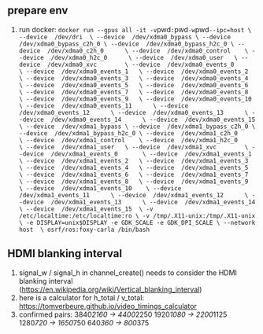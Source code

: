 ## prepare env
1. run docker: 
` docker run --gpus all -it -v `pwd`:`pwd` -w `pwd` --ipc=host \
--device  /dev/dri	\
--device  /dev/xdma0_bypass	\
--device  /dev/xdma0_bypass_c2h_0 \
--device  /dev/xdma0_bypass_h2c_0 \
--device  /dev/xdma0_c2h_0  	\
--device  /dev/xdma0_control  	\
--device  /dev/xdma0_h2c_0  	\
--device  /dev/xdma0_user  	\
--device  /dev/xdma0_xvc		\
--device  /dev/xdma0_events_0   	\
--device  /dev/xdma0_events_1  	\
--device  /dev/xdma0_events_2  	\
--device  /dev/xdma0_events_3  	\
--device  /dev/xdma0_events_4  	\
--device  /dev/xdma0_events_5  	\
--device  /dev/xdma0_events_6  	\
--device  /dev/xdma0_events_7  	\
--device  /dev/xdma0_events_8  	\
--device  /dev/xdma0_events_9 	\
--device  /dev/xdma0_events_10    \
--device  /dev/xdma0_events_11  	\
--device  /dev/xdma0_events_12  	\
--device  /dev/xdma0_events_13  	\
--device  /dev/xdma0_events_14   	\
--device  /dev/xdma0_events_15	\
--device  /dev/xdma1_bypass	\
--device  /dev/xdma1_bypass_c2h_0 \
--device  /dev/xdma1_bypass_h2c_0 \
--device  /dev/xdma1_c2h_0  	\
--device  /dev/xdma1_control  	\
--device  /dev/xdma1_h2c_0  	\
--device  /dev/xdma1_user  	\
--device  /dev/xdma1_xvc		\
--device  /dev/xdma1_events_0   	\
--device  /dev/xdma1_events_1  	\
--device  /dev/xdma1_events_2  	\
--device  /dev/xdma1_events_3  	\
--device  /dev/xdma1_events_4  	\
--device  /dev/xdma1_events_5  	\
--device  /dev/xdma1_events_6  	\
--device  /dev/xdma1_events_7  	\
--device  /dev/xdma1_events_8  	\
--device  /dev/xdma1_events_9 	\
--device  /dev/xdma1_events_10    \
--device  /dev/xdma1_events_11  	\
--device  /dev/xdma1_events_12  	\
--device  /dev/xdma1_events_13  	\
--device  /dev/xdma1_events_14   	\
--device  /dev/xdma1_events_15	\
-v /etc/localtime:/etc/localtime:ro \
-v /tmp/.X11-unix:/tmp/.X11-unix \
-e DISPLAY=unix$DISPLAY -e GDK_SCALE -e GDK_DPI_SCALE \
--network host 	\
osrf/ros:foxy-carla /bin/bash `

## HDMI blanking interval
1. signal_w / signal_h in channel_create() needs to consider the HDMI blanking interval (https://en.wikipedia.org/wiki/Vertical_blanking_interval)
2. here is a calculator for h_total / v_total:  https://tomverbeure.github.io/video_timings_calculator
3. confirmed pairs:
    3840*2160 -> 4400*2250
    1920*1080 -> 2200*1125
    1280*720 -> 1650*750
    640*360 -> 800*375